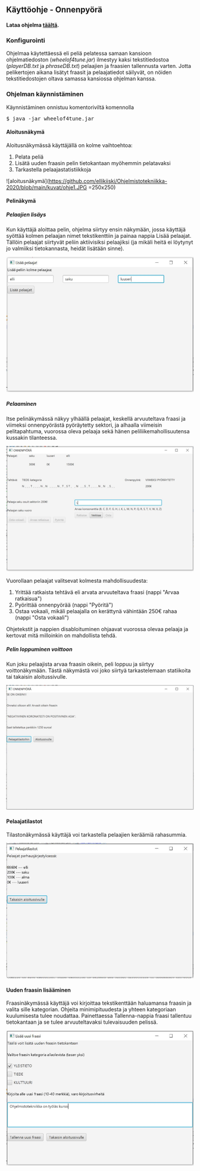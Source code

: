 ## Käyttöohje - Onnenpyörä

#### Lataa ohjelma [täältä](https://github.com/ellikiiski/Ohjelmistotekniikka-2020/releases/tag/v1.1).

### Konfigurointi

Ohjelmaa käytettäessä eli peliä pelatessa samaan kansioon ohjelmatiedoston (*wheelof4tune.jar*) ilmestyy kaksi tekstitiedostoa (*playerDB.txt* ja *phraseDB.txt*) pelaajien ja fraasien tallennusta varten. Jotta pelikertojen aikana lisätyt fraasit ja pelaajatiedot säilyvät, on nöiden tekstitiedostojen oltava samassa kansiossa ohjelman kanssa.

### Ohjelman käynnistäminen

Käynnistäminen onnistuu komentoriviltä komennolla

<pre>
$ java -jar wheelof4tune.jar
</pre>

#### Aloitusnäkymä

Aloitusnäkymässä käyttäjällä on kolme vaihtoehtoa:
1. Pelata peliä
2. Lisätä uuden fraasin pelin tietokantaan myöhemmin pelatavaksi
3. Tarkastella pelaajastatistiikkoja

![aloitusnäkymä](https://github.com/ellikiiski/Ohjelmistotekniikka-2020/blob/main/kuvat/ohje1.JPG =250x250)

#### Pelinäkymä

##### Pelaajien lisäys

Kun käyttäjä aloittaa pelin, ohjelma siirtyy ensin näkymään, jossa käyttäjä syöttää kolmen pelaajan nimet tekstikenttiin ja painaa nappia Lisää pelaajat.
Tällöin pelaajat siirtyvät peliin aktiivisiksi pelaajiksi (ja mikäli heitä ei löytynyt jo valmiiksi tietokannasta, heidät lisätään sinne).

![aloitusnäkymä](https://github.com/ellikiiski/Ohjelmistotekniikka-2020/blob/main/kuvat/ohje3.JPG)

##### Pelaaminen

Itse pelinäkymässä näkyy ylhäällä pelaajat, keskellä arvuuteltava fraasi ja viimeksi onnenpyörästä pyöräytetty sektori, ja alhaalla viimeisin pelitapahtuma, vuorossa oleva pelaaja sekä hänen peliliikemahollisuutensa kussakin tilanteessa.

![aloitusnäkymä](https://github.com/ellikiiski/Ohjelmistotekniikka-2020/blob/main/kuvat/ohje4.JPG)

Vuorollaan pelaajat valitsevat kolmesta mahdollisuudesta:
1. Yrittää ratkaista tehtävä eli arvata arvuuteltava fraasi (nappi "Arvaa ratkaisua")
2. Pyörittää onnenpyörää (nappi "Pyöritä")
3. Ostaa vokaali, mikäli pelaajalla on kerättynä vähintään 250€ rahaa (nappi "Osta vokaali")

Ohjetekstit ja nappien disabloituminen ohjaavat vuorossa olevaa pelaaja ja kertovat mitä milloinkin on mahdollista tehdä.

##### Pelin loppuminen voittoon

Kun joku pelaajista arvaa fraasin oikein, peli loppuu ja siirtyy voittonäkymään. Tästä näkymästä voi joko siirtyä tarkastelemaan statiikoita tai takaisin aloitussivulle.

![aloitusnäkymä](https://github.com/ellikiiski/Ohjelmistotekniikka-2020/blob/main/kuvat/ohje5.JPG)

#### Pelaajatilastot

Tilastonäkymässä käyttäjä voi tarkastella pelaajien keräämiä rahasummia.

![aloitusnäkymä](https://github.com/ellikiiski/Ohjelmistotekniikka-2020/blob/main/kuvat/ohje6.JPG)

#### Uuden fraasin lisääminen

Fraasinäkymässä käyttäjä voi kirjoittaa tekstikenttään haluamansa fraasin ja valita sille kategorian. Ohjeita minimipituudesta ja yhteen kategoriaan kuulumisesta
tulee noudattaa. Painettaessa Tallenna-nappia fraasi tallentuu tietokantaan ja se tulee arvuuteltavaksi tulevaisuuden pelissä.

![aloitusnäkymä](https://github.com/ellikiiski/Ohjelmistotekniikka-2020/blob/main/kuvat/ohje2.JPG)


